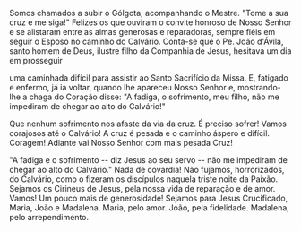 
Somos chamados a subir o Gólgota, acompanhando o Mestre. "Tome a sua cruz e me siga!" Felizes os que ouviram o convite honroso de Nosso Senhor e se alistaram entre as almas generosas e reparadoras, sempre fiéis em seguir o Esposo no caminho do Calvário. Conta-se que o Pe. João d'Ávila, santo homem de Deus, ilustre filho da Companhia de Jesus, hesitava um dia em prosseguir

uma caminhada difícil para assistir ao Santo Sacrifício da Missa. E, fatigado e enfermo, já ia voltar, quando lhe apareceu Nosso Senhor e, mostrando-lhe a chaga do Coração disse: "A fadiga, o sofrimento, meu filho, não me impediram de chegar ao alto do Calvário!"

Que nenhum sofrimento nos afaste da via da cruz. É preciso sofrer! Vamos corajosos até o Calvário! A cruz é pesada e o caminho áspero e difícil. Coragem! Adiante vai Nosso Senhor com mais pesada Cruz!

"A fadiga e o sofrimento -- diz Jesus ao seu servo -- não me impediram de chegar ao alto do Calvário." Nada de covardia! Não fujamos, horrorizados, do Calvário, como o fizeram os discípulos naquela triste noite da Paixão. Sejamos os Cirineus de Jesus, pela nossa vida de reparação e de amor. Vamos! Um pouco mais de generosidade! Sejamos para Jesus Crucificado, Maria, João e Madalena. Maria, pelo amor. João, pela fidelidade. Madalena, pelo arrependimento.

